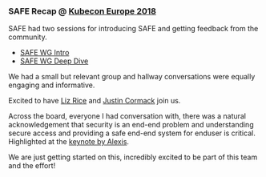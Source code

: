 ### SAFE Recap @ [Kubecon Europe 2018](https://events.linuxfoundation.org/events/kubecon-cloudnativecon-europe-2018/)

SAFE had two sessions for introducing SAFE and  getting feedback from the community. 

* [SAFE WG Intro](https://kccnceu18.sched.com/event/ENw3/safe-wg-intro-jeyappragash-j-j-padmeio-ray-colline-google-any-skill-level)
* [SAFE WG Deep Dive](https://kccnceu18.sched.com/event/ENw5/safe-wg-deep-dive-ray-colline-google-intermediate-skill-level)

We had a small but relevant group and hallway conversations were equally engaging and informative.

Excited to have [Liz Rice](https://github.com/lizrice) and [Justin Cormack](https://github.com/justincormack) join us. 

Across the board, everyone I had conversation with, there was a natural acknowledgement that security is an end-end problem and understanding secure access and providing a safe end-end system for enduser is critical. Highlighted at the [keynote by Alexis](https://twitter.com/MayaKaczorowski/status/991601395450171392?s=15).

We are just getting started on this, incredibly excited to be part of this team and the effort!

